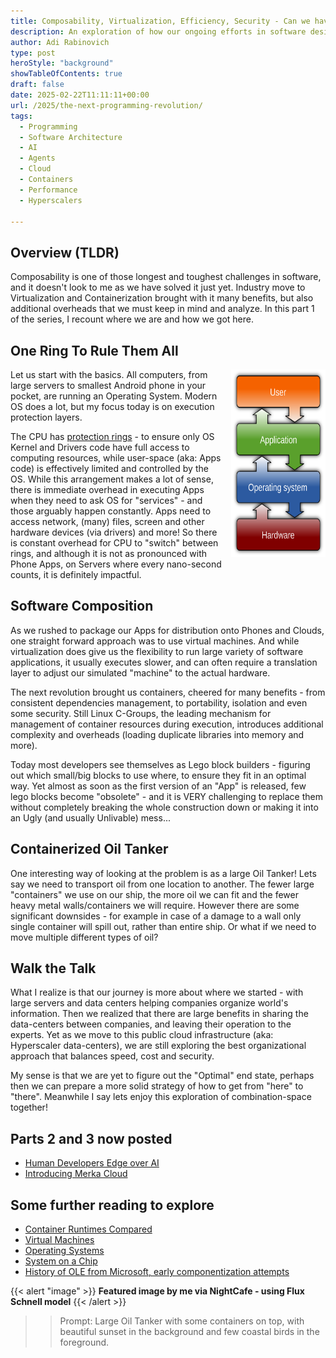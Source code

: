 ```yaml
---
title: Composability, Virtualization, Efficiency, Security - Can we have it all?
description: An exploration of how our ongoing efforts in software design and runtime design somehow still eons away from optimal
author: Adi Rabinovich
type: post
heroStyle: "background"
showTableOfContents: true
draft: false
date: 2025-02-22T11:11:11+00:00
url: /2025/the-next-programming-revolution/
tags:
  - Programming
  - Software Architecture
  - AI
  - Agents
  - Cloud
  - Containers
  - Performance
  - Hyperscalers

---
```


## Overview (TLDR)

Composability is one of those longest and toughest challenges in software, and it doesn't look to me as we have solved it just yet. Industry move to Virtualization and Containerization brought with it many benefits, but also additional overheads that we must keep in mind and analyze. In this part 1 of the series, I recount where we are and how we got here.

## One Ring To Rule Them All

<img src="Operating_system_placement.svg.png"
     alt="Operating System Layers Diagram"
     style="float: right; display: inline; margin-left: 10px; margin-bottom: 10px" width="30%" height="300"/>
Let us start with the basics. All computers, from large servers to smallest Android phone in your pocket, are running an Operating System. Modern OS does a lot, but my focus today is on execution protection layers.

The CPU has [protection rings](https://en.wikipedia.org/wiki/Protection_ring) - to ensure only OS Kernel and Drivers code have full access to computing resources, while user-space (aka: Apps code) is effectively limited and controlled by the OS. While this arrangement makes a lot of sense, there is immediate overhead in executing Apps when they need to ask OS for "services" - and those arguably happen constantly. Apps need to access network, (many) files, screen and other hardware devices (via drivers) and more! So there is constant overhead for CPU to "switch" between rings, and although it is not as pronounced with Phone Apps, on Servers where every nano-second counts, it is definitely impactful.

## Software Composition

As we rushed to package our Apps for distribution onto Phones and Clouds, one straight forward approach was to use virtual machines. And while virtualization does give us the flexibility to run large variety of software applications, it usually executes slower, and can often require a translation layer to adjust our simulated "machine" to the actual hardware.

The next revolution brought us containers, cheered for many benefits - from consistent dependencies management, to portability, isolation and even some security. Still Linux C-Groups, the leading mechanism for management of container resources during execution, introduces additional complexity and overheads (loading duplicate libraries into memory and more).

Today most developers see themselves as Lego block builders - figuring out which small/big blocks to use where, to ensure they fit in an optimal way. Yet almost as soon as the first version of an "App" is released, few lego blocks become "obsolete" - and it is VERY challenging to replace them without completely breaking the whole construction down or making it into an Ugly (and usually Unlivable) mess...

## Containerized Oil Tanker

One interesting way of looking at the problem is as a large Oil Tanker! Lets say we need to transport oil from one location to another. The fewer large "containers" we use on our ship, the more oil we can fit and the fewer heavy metal walls/containers we will require. However there are some significant downsides - for example in case of a damage to a wall only single container will spill out, rather than entire ship. Or what if we need to move multiple different types of oil?

## Walk the Talk

What I realize is that our journey is more about where we started - with large servers and data centers helping companies organize world's information. Then we realized that there are large benefits in sharing the data-centers between companies, and leaving their operation to the experts. Yet as we move to this public cloud infrastructure (aka: Hyperscaler data-centers), we are still exploring the best organizational approach that balances speed, cost and security.

My sense is that we are yet to figure out the "Optimal" end state, perhaps then we can prepare a more solid strategy of how to get from "here" to "there". Meanwhile I say lets enjoy this exploration of combination-space together!

## Parts 2 and 3 now posted

- [Human Developers Edge over AI](/2025/human-developers-edge-over-ai/)
- [Introducing Merka Cloud](/2025/introducing-merka-cloud/)

## Some further reading to explore

- [Container Runtimes Compared](https://www.wiz.io/academy/container-runtimes)
- [Virtual Machines](https://en.wikipedia.org/wiki/Virtual_machine)
- [Operating Systems](https://en.wikipedia.org/wiki/Operating_system)
- [System on a Chip](https://en.wikipedia.org/wiki/Protection_ring)
- [History of OLE from Microsoft, early componentization attempts](https://en.wikipedia.org/wiki/Object_Linking_and_Embedding)

{{< alert "image" >}}
**Featured image by me via NightCafe - using Flux Schnell model**
{{< /alert >}}
>> Prompt: Large Oil Tanker with some containers on top, with beautiful sunset in the background and few coastal birds in the foreground.
